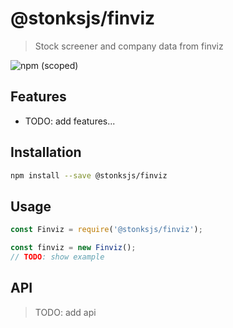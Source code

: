 # @stonksjs/finviz

> Stock screener and company data from finviz

![npm (scoped)](https://img.shields.io/npm/v/@stonksjs/finviz?color=brightgreen&style=flat-square)

## Features

- TODO: add features...

## Installation

```bash
npm install --save @stonksjs/finviz
```

## Usage

```js
const Finviz = require('@stonksjs/finviz');

const finviz = new Finviz();
// TODO: show example
```

## API

> TODO: add api

